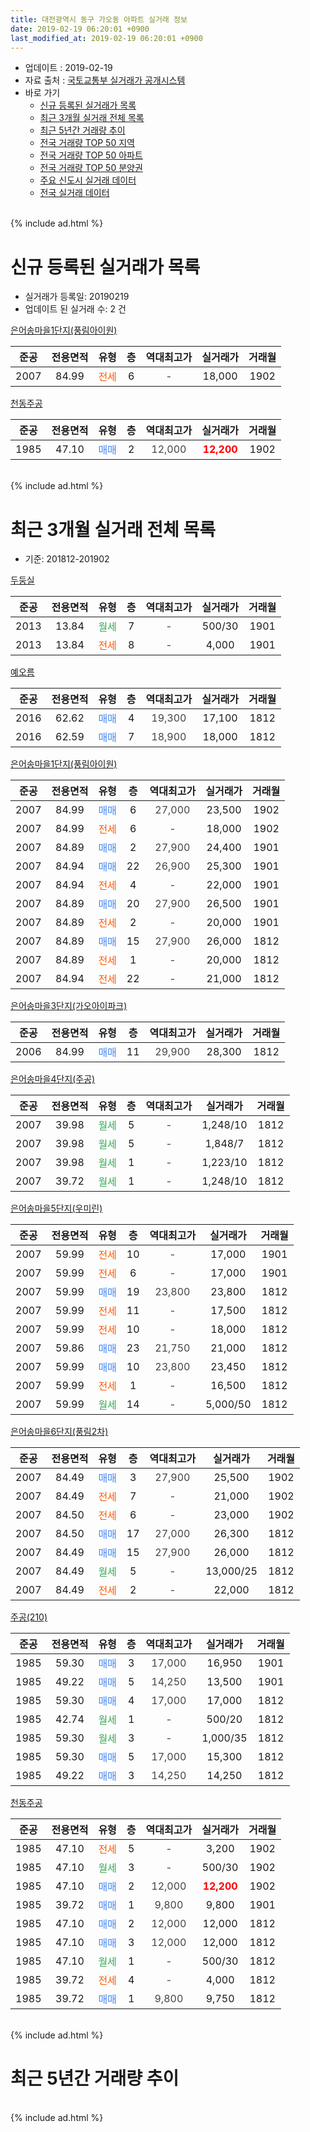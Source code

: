 ```yaml
---
title: 대전광역시 동구 가오동 아파트 실거래 정보
date: 2019-02-19 06:20:01 +0900
last_modified_at: 2019-02-19 06:20:01 +0900
---
```


* 업데이트 : 2019-02-19
* 자료 출처 : [국토교통부 실거래가 공개시스템](http://rt.molit.go.kr)
* 바로 가기
    * [신규 등록된 실거래가 목록](#신규-등록된-실거래가-목록)
    * [최근 3개월 실거래 전체 목록](#최근-3개월-실거래-전체-목록)
    * [최근 5년간 거래량 추이](#최근-5년간-거래량-추이)
    * [전국 거래량 TOP 50 지역](https://inasie.github.io/apt-trade-info/최근-3개월-전국에서-가장-거래가-많이-발생한-지역)
    * [전국 거래량 TOP 50 아파트](https://inasie.github.io/apt-trade-info/최근-3개월-전국에서-가장-거래가-많이-발생한-아파트)
    * [전국 거래량 TOP 50 분양권](https://inasie.github.io/apt-trade-info/최근-3개월-전국에서-가장-거래가-많이-발생한-분양권)
    * [주요 신도시 실거래 데이터](https://inasie.github.io/apt-trade-info/주요-신도시)
    * [전국 실거래 데이터](https://inasie.github.io/apt-trade-info/전국)
<br>
{% include ad.html %}
<br>

# 신규 등록된 실거래가 목록
* 실거래가 등록일: 20190219
* 업데이트 된 실거래 수: 2 건


[은어송마을1단지(풍림아이원)](https://search.naver.com/search.naver?query=%EB%8C%80%EC%A0%84%EA%B4%91%EC%97%AD%EC%8B%9C+%EB%8F%99%EA%B5%AC+%EA%B0%80%EC%98%A4%EB%8F%99+%EC%9D%80%EC%96%B4%EC%86%A1%EB%A7%88%EC%9D%841%EB%8B%A8%EC%A7%80%28%ED%92%8D%EB%A6%BC%EC%95%84%EC%9D%B4%EC%9B%90%29)

|준공|전용면적|유형|층|역대최고가|실거래가|거래월|
|:---:|:---:|:---:|:---:|:---:|:---:|:---:|
|2007|84.99|<span style="color:#ff5a00">전세</span>|6|<span style="color:#444444">-</span>|18,000|1902|

[천동주공](https://search.naver.com/search.naver?query=%EB%8C%80%EC%A0%84%EA%B4%91%EC%97%AD%EC%8B%9C+%EB%8F%99%EA%B5%AC+%EA%B0%80%EC%98%A4%EB%8F%99+%EC%B2%9C%EB%8F%99%EC%A3%BC%EA%B3%B5)

|준공|전용면적|유형|층|역대최고가|실거래가|거래월|
|:---:|:---:|:---:|:---:|:---:|:---:|:---:|
|1985|47.10|<span style="color:#4285f3">매매</span>|2|<span style="color:#444444">12,000</span>|<b><span style="color:#ff0000">12,200</span></b>|1902|


<br>
{% include ad.html %}
<br>

# 최근 3개월 실거래 전체 목록
* 기준: 201812-201902


[두둥실](https://search.naver.com/search.naver?query=%EB%8C%80%EC%A0%84%EA%B4%91%EC%97%AD%EC%8B%9C+%EB%8F%99%EA%B5%AC+%EA%B0%80%EC%98%A4%EB%8F%99+%EB%91%90%EB%91%A5%EC%8B%A4)

|준공|전용면적|유형|층|역대최고가|실거래가|거래월|
|:---:|:---:|:---:|:---:|:---:|:---:|:---:|
|2013|13.84|<span style="color:#34a853">월세</span>|7|<span style="color:#444444">-</span>|500/30|1901|
|2013|13.84|<span style="color:#ff5a00">전세</span>|8|<span style="color:#444444">-</span>|4,000|1901|

[예오름](https://search.naver.com/search.naver?query=%EB%8C%80%EC%A0%84%EA%B4%91%EC%97%AD%EC%8B%9C+%EB%8F%99%EA%B5%AC+%EA%B0%80%EC%98%A4%EB%8F%99+%EC%98%88%EC%98%A4%EB%A6%84)

|준공|전용면적|유형|층|역대최고가|실거래가|거래월|
|:---:|:---:|:---:|:---:|:---:|:---:|:---:|
|2016|62.62|<span style="color:#4285f3">매매</span>|4|<span style="color:#444444">19,300</span>|17,100|1812|
|2016|62.59|<span style="color:#4285f3">매매</span>|7|<span style="color:#444444">18,900</span>|18,000|1812|

[은어송마을1단지(풍림아이원)](https://search.naver.com/search.naver?query=%EB%8C%80%EC%A0%84%EA%B4%91%EC%97%AD%EC%8B%9C+%EB%8F%99%EA%B5%AC+%EA%B0%80%EC%98%A4%EB%8F%99+%EC%9D%80%EC%96%B4%EC%86%A1%EB%A7%88%EC%9D%841%EB%8B%A8%EC%A7%80%28%ED%92%8D%EB%A6%BC%EC%95%84%EC%9D%B4%EC%9B%90%29)

|준공|전용면적|유형|층|역대최고가|실거래가|거래월|
|:---:|:---:|:---:|:---:|:---:|:---:|:---:|
|2007|84.99|<span style="color:#4285f3">매매</span>|6|<span style="color:#444444">27,000</span>|23,500|1902|
|2007|84.99|<span style="color:#ff5a00">전세</span>|6|<span style="color:#444444">-</span>|18,000|1902|
|2007|84.89|<span style="color:#4285f3">매매</span>|2|<span style="color:#444444">27,900</span>|24,400|1901|
|2007|84.94|<span style="color:#4285f3">매매</span>|22|<span style="color:#444444">26,900</span>|25,300|1901|
|2007|84.94|<span style="color:#ff5a00">전세</span>|4|<span style="color:#444444">-</span>|22,000|1901|
|2007|84.89|<span style="color:#4285f3">매매</span>|20|<span style="color:#444444">27,900</span>|26,500|1901|
|2007|84.89|<span style="color:#ff5a00">전세</span>|2|<span style="color:#444444">-</span>|20,000|1901|
|2007|84.89|<span style="color:#4285f3">매매</span>|15|<span style="color:#444444">27,900</span>|26,000|1812|
|2007|84.89|<span style="color:#ff5a00">전세</span>|1|<span style="color:#444444">-</span>|20,000|1812|
|2007|84.94|<span style="color:#ff5a00">전세</span>|22|<span style="color:#444444">-</span>|21,000|1812|

[은어송마을3단지(가오아이파크)](https://search.naver.com/search.naver?query=%EB%8C%80%EC%A0%84%EA%B4%91%EC%97%AD%EC%8B%9C+%EB%8F%99%EA%B5%AC+%EA%B0%80%EC%98%A4%EB%8F%99+%EC%9D%80%EC%96%B4%EC%86%A1%EB%A7%88%EC%9D%843%EB%8B%A8%EC%A7%80%28%EA%B0%80%EC%98%A4%EC%95%84%EC%9D%B4%ED%8C%8C%ED%81%AC%29)

|준공|전용면적|유형|층|역대최고가|실거래가|거래월|
|:---:|:---:|:---:|:---:|:---:|:---:|:---:|
|2006|84.99|<span style="color:#4285f3">매매</span>|11|<span style="color:#444444">29,900</span>|28,300|1812|

[은어송마을4단지(주공)](https://search.naver.com/search.naver?query=%EB%8C%80%EC%A0%84%EA%B4%91%EC%97%AD%EC%8B%9C+%EB%8F%99%EA%B5%AC+%EA%B0%80%EC%98%A4%EB%8F%99+%EC%9D%80%EC%96%B4%EC%86%A1%EB%A7%88%EC%9D%844%EB%8B%A8%EC%A7%80%28%EC%A3%BC%EA%B3%B5%29)

|준공|전용면적|유형|층|역대최고가|실거래가|거래월|
|:---:|:---:|:---:|:---:|:---:|:---:|:---:|
|2007|39.98|<span style="color:#34a853">월세</span>|5|<span style="color:#444444">-</span>|1,248/10|1812|
|2007|39.98|<span style="color:#34a853">월세</span>|5|<span style="color:#444444">-</span>|1,848/7|1812|
|2007|39.98|<span style="color:#34a853">월세</span>|1|<span style="color:#444444">-</span>|1,223/10|1812|
|2007|39.72|<span style="color:#34a853">월세</span>|1|<span style="color:#444444">-</span>|1,248/10|1812|

[은어송마을5단지(우미린)](https://search.naver.com/search.naver?query=%EB%8C%80%EC%A0%84%EA%B4%91%EC%97%AD%EC%8B%9C+%EB%8F%99%EA%B5%AC+%EA%B0%80%EC%98%A4%EB%8F%99+%EC%9D%80%EC%96%B4%EC%86%A1%EB%A7%88%EC%9D%845%EB%8B%A8%EC%A7%80%28%EC%9A%B0%EB%AF%B8%EB%A6%B0%29)

|준공|전용면적|유형|층|역대최고가|실거래가|거래월|
|:---:|:---:|:---:|:---:|:---:|:---:|:---:|
|2007|59.99|<span style="color:#ff5a00">전세</span>|10|<span style="color:#444444">-</span>|17,000|1901|
|2007|59.99|<span style="color:#ff5a00">전세</span>|6|<span style="color:#444444">-</span>|17,000|1901|
|2007|59.99|<span style="color:#4285f3">매매</span>|19|<span style="color:#444444">23,800</span>|23,800|1812|
|2007|59.99|<span style="color:#ff5a00">전세</span>|11|<span style="color:#444444">-</span>|17,500|1812|
|2007|59.99|<span style="color:#ff5a00">전세</span>|10|<span style="color:#444444">-</span>|18,000|1812|
|2007|59.86|<span style="color:#4285f3">매매</span>|23|<span style="color:#444444">21,750</span>|21,000|1812|
|2007|59.99|<span style="color:#4285f3">매매</span>|10|<span style="color:#444444">23,800</span>|23,450|1812|
|2007|59.99|<span style="color:#ff5a00">전세</span>|1|<span style="color:#444444">-</span>|16,500|1812|
|2007|59.99|<span style="color:#34a853">월세</span>|14|<span style="color:#444444">-</span>|5,000/50|1812|

[은어송마을6단지(풍림2차)](https://search.naver.com/search.naver?query=%EB%8C%80%EC%A0%84%EA%B4%91%EC%97%AD%EC%8B%9C+%EB%8F%99%EA%B5%AC+%EA%B0%80%EC%98%A4%EB%8F%99+%EC%9D%80%EC%96%B4%EC%86%A1%EB%A7%88%EC%9D%846%EB%8B%A8%EC%A7%80%28%ED%92%8D%EB%A6%BC2%EC%B0%A8%29)

|준공|전용면적|유형|층|역대최고가|실거래가|거래월|
|:---:|:---:|:---:|:---:|:---:|:---:|:---:|
|2007|84.49|<span style="color:#4285f3">매매</span>|3|<span style="color:#444444">27,900</span>|25,500|1902|
|2007|84.49|<span style="color:#ff5a00">전세</span>|7|<span style="color:#444444">-</span>|21,000|1902|
|2007|84.50|<span style="color:#ff5a00">전세</span>|6|<span style="color:#444444">-</span>|23,000|1902|
|2007|84.50|<span style="color:#4285f3">매매</span>|17|<span style="color:#444444">27,000</span>|26,300|1812|
|2007|84.49|<span style="color:#4285f3">매매</span>|15|<span style="color:#444444">27,900</span>|26,000|1812|
|2007|84.49|<span style="color:#34a853">월세</span>|5|<span style="color:#444444">-</span>|13,000/25|1812|
|2007|84.49|<span style="color:#ff5a00">전세</span>|2|<span style="color:#444444">-</span>|22,000|1812|

[주공(210)](https://search.naver.com/search.naver?query=%EB%8C%80%EC%A0%84%EA%B4%91%EC%97%AD%EC%8B%9C+%EB%8F%99%EA%B5%AC+%EA%B0%80%EC%98%A4%EB%8F%99+%EC%A3%BC%EA%B3%B5%28210%29)

|준공|전용면적|유형|층|역대최고가|실거래가|거래월|
|:---:|:---:|:---:|:---:|:---:|:---:|:---:|
|1985|59.30|<span style="color:#4285f3">매매</span>|3|<span style="color:#444444">17,000</span>|16,950|1901|
|1985|49.22|<span style="color:#4285f3">매매</span>|5|<span style="color:#444444">14,250</span>|13,500|1901|
|1985|59.30|<span style="color:#4285f3">매매</span>|4|<span style="color:#444444">17,000</span>|17,000|1812|
|1985|42.74|<span style="color:#34a853">월세</span>|1|<span style="color:#444444">-</span>|500/20|1812|
|1985|59.30|<span style="color:#34a853">월세</span>|3|<span style="color:#444444">-</span>|1,000/35|1812|
|1985|59.30|<span style="color:#4285f3">매매</span>|5|<span style="color:#444444">17,000</span>|15,300|1812|
|1985|49.22|<span style="color:#4285f3">매매</span>|3|<span style="color:#444444">14,250</span>|14,250|1812|


<script async src="//pagead2.googlesyndication.com/pagead/js/adsbygoogle.js"></script>
<!-- 기본 -->
<ins class="adsbygoogle"
     style="display:block"
     data-ad-client="ca-pub-2446590836940007"
     data-ad-slot="1659523306"
     data-ad-format="auto"
     data-full-width-responsive="true"></ins>
<script>
(adsbygoogle = window.adsbygoogle || []).push({});
</script>


[천동주공](https://search.naver.com/search.naver?query=%EB%8C%80%EC%A0%84%EA%B4%91%EC%97%AD%EC%8B%9C+%EB%8F%99%EA%B5%AC+%EA%B0%80%EC%98%A4%EB%8F%99+%EC%B2%9C%EB%8F%99%EC%A3%BC%EA%B3%B5)

|준공|전용면적|유형|층|역대최고가|실거래가|거래월|
|:---:|:---:|:---:|:---:|:---:|:---:|:---:|
|1985|47.10|<span style="color:#ff5a00">전세</span>|5|<span style="color:#444444">-</span>|3,200|1902|
|1985|47.10|<span style="color:#34a853">월세</span>|3|<span style="color:#444444">-</span>|500/30|1902|
|1985|47.10|<span style="color:#4285f3">매매</span>|2|<span style="color:#444444">12,000</span>|<b><span style="color:#ff0000">12,200</span></b>|1902|
|1985|39.72|<span style="color:#4285f3">매매</span>|1|<span style="color:#444444">9,800</span>|9,800|1901|
|1985|47.10|<span style="color:#4285f3">매매</span>|2|<span style="color:#444444">12,000</span>|12,000|1812|
|1985|47.10|<span style="color:#4285f3">매매</span>|3|<span style="color:#444444">12,000</span>|12,000|1812|
|1985|47.10|<span style="color:#34a853">월세</span>|1|<span style="color:#444444">-</span>|500/30|1812|
|1985|39.72|<span style="color:#ff5a00">전세</span>|4|<span style="color:#444444">-</span>|4,000|1812|
|1985|39.72|<span style="color:#4285f3">매매</span>|1|<span style="color:#444444">9,800</span>|9,750|1812|


<br>
{% include ad.html %}
<br>

# 최근 5년간 거래량 추이


<div style="width:100%;">
    <canvas id="deal_progress" height="200"></canvas>
</div>

<script>
new Chart(document.getElementById("deal_progress"), {
    type: 'line',
    data: {
        labels: ['201402','201403','201404','201405','201406','201407','201408','201409','201410','201411','201412','201501','201502','201503','201504','201505','201506','201507','201508','201509','201510','201511','201512','201601','201602','201603','201604','201605','201606','201607','201608','201609','201610','201611','201612','201701','201702','201703','201704','201705','201706','201707','201708','201709','201710','201711','201712','201801','201802','201803','201804','201805','201806','201807','201808','201809','201810','201811','201812','201901','201902'],
        datasets: [{
            label: '매매',
            pointRadius: 1,
            data: [31, 32, 29, 22, 21, 20, 29, 30, 43, 32, 23, 32, 31, 32, 32, 15, 23, 21, 22, 24, 31, 18, 21, 20, 12, 14, 23, 13, 22, 26, 24, 26, 31, 24, 19, 16, 21, 16, 14, 20, 25, 18, 13, 22, 18, 18, 14, 27, 25, 36, 6, 24, 14, 13, 23, 9, 18, 11, 15, 6, 3],
            borderColor: "rgba(255, 201, 14, 1)",
            backgroundColor: "rgba(255, 201, 14, 0.5)",
            fill: false,
            lineTension: 0
        },{
            label: '전월세',
            pointRadius: 1,
            data: [23, 14, 23, 11, 14, 11, 10, 13, 20, 17, 16, 13, 17, 18, 21, 9, 13, 8, 18, 12, 17, 10, 14, 21, 27, 12, 10, 10, 6, 11, 13, 14, 11, 16, 12, 12, 17, 13, 15, 18, 10, 8, 17, 12, 16, 14, 12, 17, 20, 14, 10, 8, 9, 15, 15, 9, 12, 8, 16, 6, 5],
            borderColor: "rgba(0, 141, 185, 1)",
            backgroundColor: "rgba(0, 141, 185, 0.5)",
            fill: false,
            lineTension: 0
        }
        ]
    },
    options: {
        responsive: true,
        title: {
            display: false
        },
        tooltips: {
            mode: 'index',
            intersect: false
        },
        hover: {
            mode: 'nearest',
            intersect: true
        },
        scales: {
            xAxes: [{
                display: true,
                scaleLabel: {
                    display: true,
                    labelString: '년/월'
                }
            }],
            yAxes: [{
                display: true,
                ticks: {
                    suggestedMin: 0,
                },
                scaleLabel: {
                    display: true,
                    labelString: '실거래 수'
                }
            }]
        }
    }
});

</script>


<br>
{% include ad.html %}
<br>


